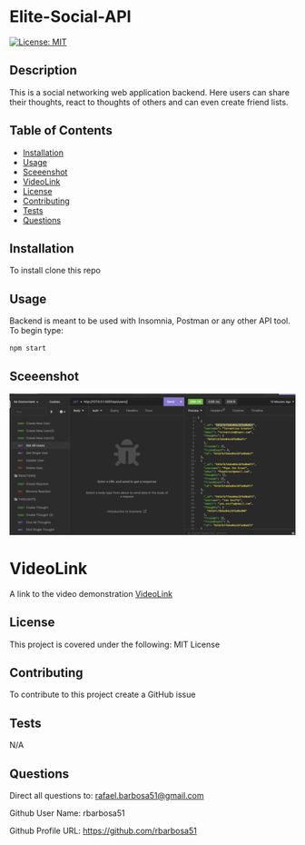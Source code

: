 # Elite-Social-API

[![License: MIT](https://img.shields.io/badge/License-MIT-yellow.svg)](https://opensource.org/licenses/MIT)

## Description

This is a social networking web application backend. Here users can share their thoughts, react to thoughts of others and can even create friend lists. 

## Table of Contents

- [Installation](#installation)
- [Usage](#usage)
- [Sceeenshot](#sceeenshot)
- [VideoLink](#videolink)
- [License](#license)
- [Contributing](#contributing)
- [Tests](#tests)
- [Questions](#questions)

## Installation

To install clone this repo

## Usage

Backend is meant to be used with Insomnia, Postman or any other API tool. To begin type: 

```sh
npm start
```

## Sceeenshot

![screenshot](/assets/screenshot.png)

# VideoLink
A link to the video demonstration 
[VideoLink](https://drive.google.com/file/d/1ZcmzOFdeM7mLhcwLNivXoPSQLDYE6ty3/view)

## License

This project is covered under the following: MIT License

## Contributing

To contribute to this project create a GitHub issue

## Tests

N/A

## Questions

Direct all questions to: rafael.barbosa51@gmail.com

Github User Name: rbarbosa51

Github Profile URL: https://github.com/rbarbosa51
